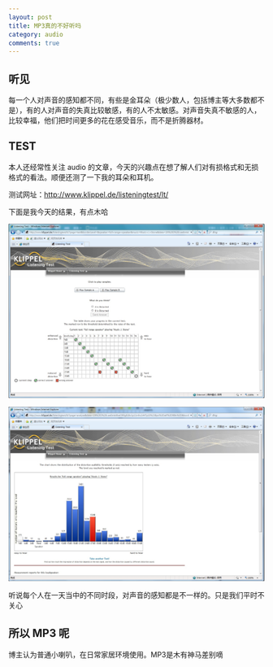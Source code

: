 ```yaml
---
layout: post
title: MP3真的不好听吗
category: audio
comments: true
---
```


## 听见

每一个人对声音的感知都不同，有些是金耳朵（极少数人，包括博主等大多数都不是），有的人对声音的失真比较敏感，有的人不太敏感。对声音失真不敏感的人，比较幸福，他们把时间更多的花在感受音乐，而不是折腾器材。

## TEST

本人还经常性关注 audio 的文章，今天的兴趣点在想了解人们对有损格式和无损格式的看法。顺便还测了一下我的耳朵和耳机。

测试网址：http://www.klippel.de/listeningtest/lt/

下面是我今天的结果，有点木哈

![w800](/images/2016-05-31-Listening_Test.jpg)

![w800](/images/2016-05-31-Listening_Test_Result.jpg)

听说每个人在一天当中的不同时段，对声音的感知都是不一样的。只是我们平时不关心

## 所以 MP3 呢

博主认为普通小喇叭，在日常家居环境使用。MP3是木有神马差别嘀

